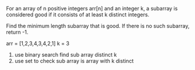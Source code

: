 For an array of n positive integers arr[n] and an integer k, a subarray is considered good if it consists of at least k distinct integers.

Find the minimum length subarray that is good. If there is no such subarray, return -1.


arr = [1,2,3,4,3,4,2,1] 
k = 3

1. use binary search find sub array distinct k
2. use set to check sub array is array with k distinct
